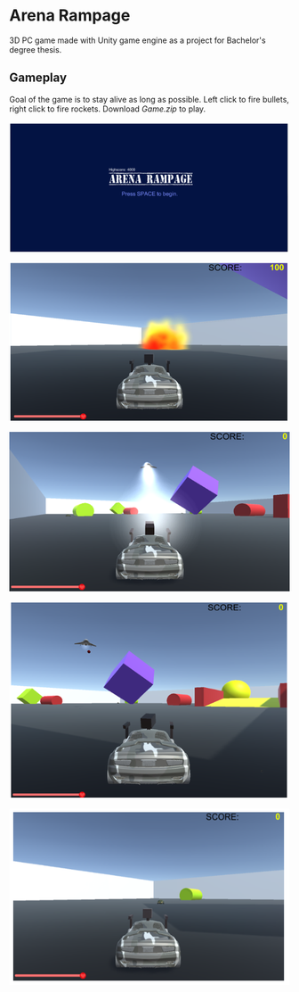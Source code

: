 # Arena Rampage 

3D PC game made with Unity game engine as a project for Bachelor's degree thesis.

## Gameplay

Goal of the game is to stay alive as long as possible. Left click to fire bullets, right click to fire rockets. Download *Game.zip* to play.

![start](https://github.com/IvanoCar/arena.rampage/blob/master/Game%20photos/start.png?raw=true)

![one](https://github.com/IvanoCar/arena.rampage/blob/master/Game%20photos/one.png?raw=true)

![three](https://github.com/IvanoCar/arena.rampage/blob/master/Game%20photos/three.png?raw=true)

![two](https://github.com/IvanoCar/arena.rampage/blob/master/Game%20photos/two.png?raw=true)

![four](https://github.com/IvanoCar/arena.rampage/blob/master/Game%20photos/four.png?raw=true)